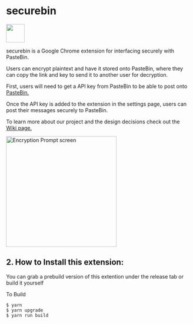 # securebin

<a href="https://chrome.google.com/webstore/detail/securebin/ehjclckbpmkgjgfnebopjlilpdbjjpjj" target="_blank" rel="noreferrer noopener"><img width="50" src="https://upload.wikimedia.org/wikipedia/commons/0/0b/Chrome_Web_Store_logo_2012-2015.svg"></a>


securebin is a Google Chrome extension for interfacing securely with PasteBin.

Users can encrypt plaintext and have it stored onto PasteBin, where they can copy the link and key to send it to another user for decryption.

First, users will need to get a API key from PasteBin to be able to post onto [PasteBin.](https://pastebin.com/doc_api#1)

Once the API key is added to the extension in the settings page, users can post their messages securely to PasteBin.

To learn more about our project and the design decisions check out the [Wiki page.](https://github.com/fairhurt/securebin/wiki) 

<img width="300" src="assets/video/demo.gif" alt="Encryption Prompt screen">

## 2. How to Install this extension:
You can grab a prebuild version of this extention under the release tab or build it yourself 

To Build
```
$ yarn
$ yarn upgrade
$ yarn run build
```
